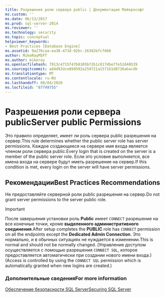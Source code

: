 ```yaml
---
title: Разрешения роли сервера public | Документация Майкрософт
ms.custom: ''
ms.date: 06/13/2017
ms.prod: sql-server-2014
ms.reviewer: ''
ms.technology: security
ms.topic: conceptual
helpviewer_keywords:
- Best Practices [Database Engine]
ms.assetid: 9a276caa-ea38-473d-92bc-26302bfcf660
author: MikeRayMSFT
ms.author: mikeray
ms.openlocfilehash: 7913c4715f47b8105b72b1c817dbe77e52d40539
ms.sourcegitcommit: ad4d92dce894592a259721a1571b1d8736abacdb
ms.translationtype: MT
ms.contentlocale: ru-RU
ms.lasthandoff: 08/04/2020
ms.locfileid: "87749755"
---
```

# <a name="server-public-permissions"></a><span data-ttu-id="908d0-102">Разрешения роли сервера public</span><span class="sxs-lookup"><span data-stu-id="908d0-102">Server public Permissions</span></span>
  <span data-ttu-id="908d0-103">Это правило определяет, имеет ли роль сервера public разрешения на сервер.</span><span class="sxs-lookup"><span data-stu-id="908d0-103">This rule determines whether the public server role has server permissions.</span></span> <span data-ttu-id="908d0-104">Каждое создающееся на сервере имя входа является членом роли сервера public.</span><span class="sxs-lookup"><span data-stu-id="908d0-104">Every login that is created on the server is a member of the public server role.</span></span> <span data-ttu-id="908d0-105">Если это условие выполняется, все имена входа на сервере будут иметь разрешение на сервер.</span><span class="sxs-lookup"><span data-stu-id="908d0-105">If this condition is met, every login on the server will have server permissions.</span></span>  
  
## <a name="best-practices-recommendations"></a><span data-ttu-id="908d0-106">Рекомендации</span><span class="sxs-lookup"><span data-stu-id="908d0-106">Best Practices Recommendations</span></span>  
 <span data-ttu-id="908d0-107">Не предоставляйте серверной роли public разрешения на сервер.</span><span class="sxs-lookup"><span data-stu-id="908d0-107">Do not grant server permissions to the server public role.</span></span>  
  
> [!IMPORTANT]  
>  <span data-ttu-id="908d0-108">После завершения установки роль **Public** имеет `CONNECT` разрешение на все конечные точки, кроме **выделенного административного соединения**.</span><span class="sxs-lookup"><span data-stu-id="908d0-108">After setup completes the **PUBLIC** role has `CONNECT` permission on all the endpoints except the **Dedicated Admin Connection**.</span></span> <span data-ttu-id="908d0-109">Это нормально, и в обычных ситуациях не нуждается в изменении.</span><span class="sxs-lookup"><span data-stu-id="908d0-109">This is normal and should not be normally changed.</span></span> <span data-ttu-id="908d0-110">(Управление доступом осуществляется с помощью разрешения `CONNECT SQL`, которое предоставляется автоматически при создании нового имени входа.)</span><span class="sxs-lookup"><span data-stu-id="908d0-110">(Access is controlled by using the `CONNECT SQL` permission which is automatically granted when new logins are created.)</span></span>  
  
### <a name="for-more-information"></a><span data-ttu-id="908d0-111">Дополнительные сведения</span><span class="sxs-lookup"><span data-stu-id="908d0-111">For more information</span></span>  
 [<span data-ttu-id="908d0-112">Обеспечение безопасности SQL Server</span><span class="sxs-lookup"><span data-stu-id="908d0-112">Securing SQL Server</span></span>](../security/securing-sql-server.md)  
  
  
